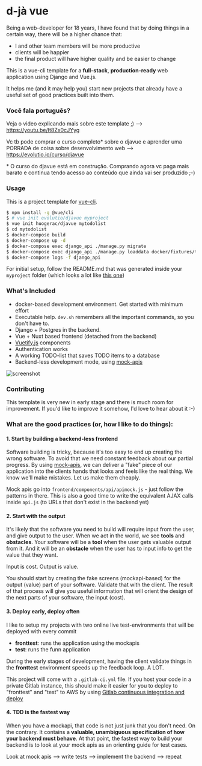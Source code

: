 # d-jà vue

Being a web-developer for 18 years, I have found that by doing things in a certain way, there will be a higher chance that:

- I and other team members will be more productive
- clients will be happier
- the final product will have higher quality and be easier to change

This is a vue-cli template for a **full-stack**, **production-ready** web application using Django and Vue.js.

It helps me (and it may help you) start new projects that already have a useful set of good practices built into them.

### Você fala português?

Veja o video explicando mais sobre este template ;) --> https://youtu.be/It8Zx0cJYyg

Vc tb pode comprar o curso completo* sobre o djavue e aprender uma PORRADA de coisa sobre desenvolvimento web --> https://evolutio.io/curso/djavue

\* O curso do djavue está em construção. Comprando agora vc paga mais barato e continua tendo acesso ao conteúdo que ainda vai ser produzido ;-)

### Usage

This is a project template for [vue-cli](https://github.com/vuejs/vue-cli).

``` bash
$ npm install -g @vue/cli
$ # vue init evolutio/djavue myproject
$ vue init huogerac/djavue mytodolist
$ cd mytodolist
$ docker-compose build
$ docker-compose up -d
$ docker-compose exec django_api ./manage.py migrate
$ docker-compose exec django_api ./manage.py loaddata docker/fixtures/todolist.json
$ docker-compose logs -f django_api
```

For initial setup, follow the README.md that was generated inside your `myproject` folder (which looks a lot like [this one](template/README.md))

### What's Included

- docker-based development environment. Get started with minimum effort
- Executable help. `dev.sh` remembers all the important commands, so you don't have to.
- Django + Postgres in the backend.
- Vue + Nuxt based frontend (detached from the backend)
- [Vuetify.js](https://vuetifyjs.com/en/getting-started/quick-start) components
- Authentication works
- A working TODO-list that saves TODO items to a database
- Backend-less development mode, using [mock-apis](https://medium.com/@tonylampada/javascript-mock-api-why-you-might-want-to-have-one-232b3ba46b12)

![screenshot](http://image.ibb.co/f0ekjc/image.png)

### Contributing

This template is very new in early stage and there is much room for improvement.
If you'd like to improve it somehow, I'd love to hear about it :-)

### What are the good practices (or, how I like to do things):

#### 1. Start by building a backend-less frontend

Software building is tricky, because it's too easy to end up creating the wrong software. To avoid that we need constant feedback about our partial progress. By using [mock-apis](https://medium.com/@tonylampada/javascript-mock-api-why-you-might-want-to-have-one-232b3ba46b12), we can deliver a "fake" piece of our application into the clients hands that looks and feels like the real thing. We know we'll make mistakes. Let us make them cheaply.

Mock apis go into `frontend/components/api/apimock.js` - just follow the patterns in there.
This is also a good time to write the equivalent AJAX calls inside `api.js` (to URLs that don't exist in the backend yet)

#### 2. Start with the output

It's likely that the software you need to build will require input from the user, and give output to the user.
When we act in the world, we see **tools** and **obstacles**.
Your software will be a **tool** when the user gets valuable output from it.
And it will be an **obstacle** when the user has to input info to get the value that they want.

Input is cost. Output is value.

You should start by creating the fake screens (mockapi-based) for the output (value) part of your software. Validate that with the client. The result of that process will give you useful information that will orient the design of the next parts of your software, the input (cost).

#### 3. Deploy early, deploy often

I like to setup my projects with two online live test-environments that will be deployed with every commit

- **fronttest**: runs the application using the mockapis
- **test**: runs the funn application

During the early stages of development, having the client validate things in the **fronttest** environment speeds up the feedback loop. A LOT.

This project will come with a `.gitlab-ci.yml` file. If you host your code in a private Gitlab instance, this should make it easier for you to deploy to "fronttest" and "test" to AWS by using [Gitlab continuous integration and deploy](https://about.gitlab.com/features/gitlab-ci-cd/)

#### 4. TDD is the fastest way

When you have a mockapi, that code is not just junk that you don't need. On the contrary. It contains a **valuable, unambiguous specification of how your backend must behave**. At that point, the fastest way to build your backend is to look at your mock apis as an orienting guide for test cases. 

Look at mock apis --> write tests --> implement the backend --> repeat

